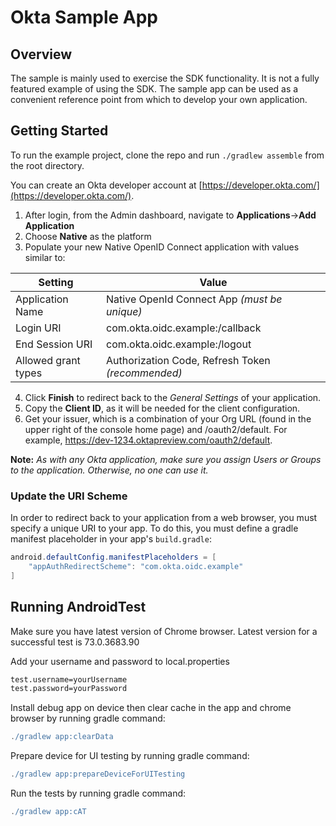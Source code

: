 # Okta Sample App

## Overview

The sample is mainly used to exercise the SDK functionality. It is not a fully featured example of using the SDK. The sample app can be used as a convenient reference point from which to develop your own application.

## Getting Started

To run the example project, clone the repo and run `./gradlew assemble` from the root directory.

You can create an Okta developer account at [https://developer.okta.com/](https://developer.okta.com/).

1. After login, from the Admin dashboard, navigate to **Applications**&rarr;**Add Application**
2. Choose **Native** as the platform
3. Populate your new Native OpenID Connect application with values similar to:

| Setting              | Value                                               |
| -------------------- | --------------------------------------------------- |
| Application Name     | Native OpenId Connect App *(must be unique)*        |
| Login URI            | com.okta.oidc.example:/callback                     |
| End Session URI      | com.okta.oidc.example:/logout                       |
| Allowed grant types  | Authorization Code, Refresh Token *(recommended)*   |

4. Click **Finish** to redirect back to the *General Settings* of your application.
5. Copy the **Client ID**, as it will be needed for the client configuration.
6. Get your issuer, which is a combination of your Org URL (found in the upper right of the console home page) and /oauth2/default. For example, https://dev-1234.oktapreview.com/oauth2/default.

**Note:** *As with any Okta application, make sure you assign Users or Groups to the application. Otherwise, no one can use it.*

### Update the URI Scheme

In order to redirect back to your application from a web browser, you must specify a unique URI to
your app. To do this, you must define a gradle manifest placeholder in your app's `build.gradle`:

```java
android.defaultConfig.manifestPlaceholders = [
    "appAuthRedirectScheme": "com.okta.oidc.example"
]
```

## Running AndroidTest

Make sure you have latest version of Chrome browser. Latest version for a successful test is 73.0.3683.90

Add your username and password to local.properties

```bash
test.username=yourUsername
test.password=yourPassword
```

Install debug app on device then clear cache in the app and chrome browser by running gradle command:

```gradle
./gradlew app:clearData
```

Prepare device for UI testing by running gradle command:

```gradle
./gradlew app:prepareDeviceForUITesting
```

Run the tests by running gradle command:

```gradle
./gradlew app:cAT
```